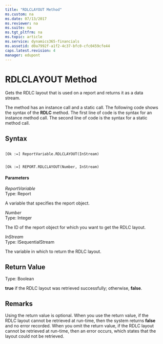 ```yaml
---
title: "RDLCLAYOUT Method"
ms.custom: na
ms.date: 07/13/2017
ms.reviewer: na
ms.suite: na
ms.tgt_pltfrm: na
ms.topic: article
ms.service: dynamics365-financials
ms.assetid: d0a7992f-a1f2-4c37-bfc0-cfc0459cfe44
caps.latest.revision: 4
manager: edupont
---
```


 

# RDLCLAYOUT Method
Gets the RDLC layout that is used on a report and returns it as a data stream.  
  
 The method has an instance call and a static call. The following code shows the syntax of the **RDLC** method. The first line of code is the syntax for an instance method call. The second line of code is the syntax for a static method call.  
  
## Syntax  
  
```  
  
[Ok :=] ReportVariable.RDLCLAYOUT(InStream)  
```  
  
```  
  
[Ok :=] REPORT.RDLCLAYOUT(Number, InStream)  
```  
  
#### Parameters  
 *ReportVariable*  
 Type: Report  
  
 A variable that specifies the report object.  
  
 *Number*  
 Type: Integer  
  
 The ID of the report object for which you want to get the RDLC layout.  
  
 *InStream*  
 Type: ISequentialStream  
  
 The variable in which to return the RDLC layout.  
  
## Return Value  
 Type: Boolean  
  
 **true** if the RDLC layout was retrieved successfully; otherwise, **false**.  
  
## Remarks  
 Using the return value is optional. When you use the return value, if the RDLC layout cannot be retrieved at run-time, then the system returns **false** and no error recorded. When you omit the return value, if the RDLC layout cannot be retrieved at run-time, then an error occurs, which states that the layout could not be retrieved.  
  
<!--Links
## See Also  
 [Designing Word Report Layouts](Designing-Word-Report-Layouts.md)-->